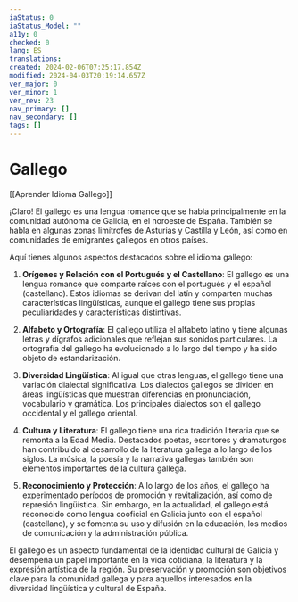 ```yaml
---
iaStatus: 0
iaStatus_Model: ""
a11y: 0
checked: 0
lang: ES
translations: 
created: 2024-02-06T07:25:17.854Z
modified: 2024-04-03T20:19:14.657Z
ver_major: 0
ver_minor: 1
ver_rev: 23
nav_primary: []
nav_secondary: []
tags: []
---
```

# Gallego

[[Aprender Idioma Gallego]]

¡Claro! El gallego es una lengua romance que se habla principalmente en la comunidad autónoma de Galicia, en el noroeste de España. También se habla en algunas zonas limítrofes de Asturias y Castilla y León, así como en comunidades de emigrantes gallegos en otros países.

Aquí tienes algunos aspectos destacados sobre el idioma gallego:

1. **Orígenes y Relación con el Portugués y el Castellano**: El gallego es una lengua romance que comparte raíces con el portugués y el español (castellano). Estos idiomas se derivan del latín y comparten muchas características lingüísticas, aunque el gallego tiene sus propias peculiaridades y características distintivas.

2. **Alfabeto y Ortografía**: El gallego utiliza el alfabeto latino y tiene algunas letras y dígrafos adicionales que reflejan sus sonidos particulares. La ortografía del gallego ha evolucionado a lo largo del tiempo y ha sido objeto de estandarización.

3. **Diversidad Lingüística**: Al igual que otras lenguas, el gallego tiene una variación dialectal significativa. Los dialectos gallegos se dividen en áreas lingüísticas que muestran diferencias en pronunciación, vocabulario y gramática. Los principales dialectos son el gallego occidental y el gallego oriental.

4. **Cultura y Literatura**: El gallego tiene una rica tradición literaria que se remonta a la Edad Media. Destacados poetas, escritores y dramaturgos han contribuido al desarrollo de la literatura gallega a lo largo de los siglos. La música, la poesía y la narrativa gallegas también son elementos importantes de la cultura gallega.

5. **Reconocimiento y Protección**: A lo largo de los años, el gallego ha experimentado períodos de promoción y revitalización, así como de represión lingüística. Sin embargo, en la actualidad, el gallego está reconocido como lengua cooficial en Galicia junto con el español (castellano), y se fomenta su uso y difusión en la educación, los medios de comunicación y la administración pública.

El gallego es un aspecto fundamental de la identidad cultural de Galicia y desempeña un papel importante en la vida cotidiana, la literatura y la expresión artística de la región. Su preservación y promoción son objetivos clave para la comunidad gallega y para aquellos interesados en la diversidad lingüística y cultural de España.